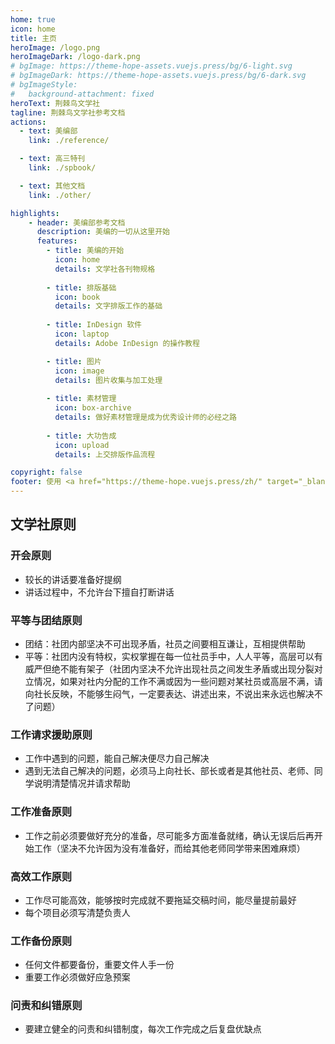 ```yaml
---
home: true
icon: home
title: 主页
heroImage: /logo.png
heroImageDark: /logo-dark.png
# bgImage: https://theme-hope-assets.vuejs.press/bg/6-light.svg
# bgImageDark: https://theme-hope-assets.vuejs.press/bg/6-dark.svg
# bgImageStyle:
#   background-attachment: fixed
heroText: 荆棘鸟文学社
tagline: 荆棘鸟文学社参考文档
actions:
  - text: 美编部
    link: ./reference/

  - text: 高三特刊
    link: ./spbook/

  - text: 其他文档
    link: ./other/

highlights:
    - header: 美编部参考文档
      description: 美编的一切从这里开始
      features:
        - title: 美编的开始
          icon: home
          details: 文学社各刊物规格
        
        - title: 排版基础
          icon: book
          details: 文字排版工作的基础
        
        - title: InDesign 软件
          icon: laptop
          details: Adobe InDesign 的操作教程

        - title: 图片
          icon: image
          details: 图片收集与加工处理
        
        - title: 素材管理
          icon: box-archive
          details: 做好素材管理是成为优秀设计师的必经之路
        
        - title: 大功告成
          icon: upload
          details: 上交排版作品流程

copyright: false
footer: 使用 <a href="https://theme-hope.vuejs.press/zh/" target="_blank">VuePress Theme Hope</a> 主题 | GPL-3.0 协议, 版权所有 © 2023-present Lionhao
---
```


## 文学社原则
### 开会原则
- 较长的讲话要准备好提纲
- 讲话过程中，不允许台下擅自打断讲话
### 平等与团结原则
- 团结：社团内部坚决不可出现矛盾，社员之间要相互谦让，互相提供帮助
- 平等：社团内没有特权，实权掌握在每一位社员手中，人人平等，高层可以有威严但绝不能有架子（社团内坚决不允许出现社员之间发生矛盾或出现分裂对立情况，如果对社内分配的工作不满或因为一些问题对某社员或高层不满，请向社长反映，不能够生闷气，一定要表达、讲述出来，不说出来永远也解决不了问题）
### 工作请求援助原则
- 工作中遇到的问题，能自己解决便尽力自己解决
- 遇到无法自己解决的问题，必须马上向社长、部长或者是其他社员、老师、同学说明清楚情况并请求帮助
### 工作准备原则
- 工作之前必须要做好充分的准备，尽可能多方面准备就绪，确认无误后后再开始工作（坚决不允许因为没有准备好，而给其他老师同学带来困难麻烦）
### 高效工作原则
- 工作尽可能高效，能够按时完成就不要拖延交稿时间，能尽量提前最好
- 每个项目必须写清楚负责人
### 工作备份原则
- 任何文件都要备份，重要文件人手一份
- 重要工作必须做好应急预案
### 问责和纠错原则
- 要建立健全的问责和纠错制度，每次工作完成之后复盘优缺点